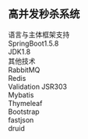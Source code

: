 高并发秒杀系统
----
语言与主体框架支持<br>
        SpringBoot1.5.8<br>
        JDK1.8    <br>
 其他技术<br>
        RabbitMQ<br>
        Redis<br>
        Validation JSR303<br>
        Mybatis<br>
        Thymeleaf<br>
        Bootstrap<br>
        fastjson<br>
        druid<br>
       
